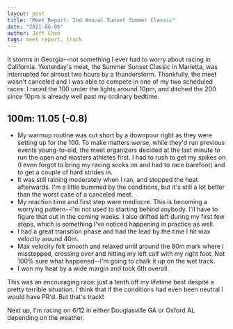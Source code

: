 ```yaml
---
layout: post
title: "Meet Report: 2nd Annual Sunset Summer Classic"
date: "2021-06-06"
author: Jeff Chen
tags: meet report, track
---
```


It storms in Georgia--not something I ever had to worry about racing in California. Yesterday's meet, the Summer Sunset Classic in Marietta, was interrupted for almost two hours by a thunderstorm. Thankfully, the meet wasn't canceled and I was able to compete in one of my two scheduled races: I raced the 100 under the lights around 10pm, and ditched the 200 since 10pm is already well past my ordinary bedtime.

<!-- excerpt -->

## 100m: 11.05 (-0.8)

- My warmup routine was cut short by a downpour right as they were setting up for the 100. To make matters worse, while they'd run previous events young-to-old, the meet organizers decided at the last minute to run the open and masters athletes first. I had to rush to get my spikes on (I even forgot to bring my racing socks on and had to race barefoot) and to get a couple of hard strides in.
- It was still raining moderately when I ran, and stopped the heat afterwards. I'm a little bummed by the conditions, but it's still a lot better than the worst case of a canceled meet.
- My reaction time and first step were mediocre. This is becoming a worrying pattern--I'm not used to starting behind anybody. I'll have to figure that out in the coming weeks. I also drifted left during my first few steps, which is something I've noticed happening in practice as well.
- I had a great transition phase and had the lead by the time I hit max velocity around 40m.
- Max velocity felt smooth and relaxed until around the 80m mark where I misstepped, crossing over and hitting my left calf with my right foot. Not 100% sure what happened--I'm going to chalk it up on the wet track.
- I won my heat by a wide margin and took 6th overall.

This was an encouraging race: just a tenth off my lifetime best despite a pretty terrible situation. I think that if the conditions had even been neutral I would have PR'd. But that's track!

Next up, I'm racing on 6/12 in either Douglasville GA or Oxford AL depending on the weather.
